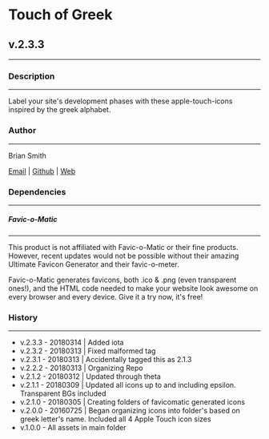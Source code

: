 # Touch of Greek
## v.2.3.3
---

### Description
---

Label your site's development phases with these apple-touch-icons inspired by the greek alphabet.


### Author
---

Brian Smith

[Email](mailto:picketfence14@gmail.com) | [Github](http://github.com/picketfence14) | [Web](http://www.brianandrewsmith.me)


### Dependencies
---

##### Favic-o-Matic
---

This product is not affiliated with Favic-o-Matic or their fine products. However, recent updates would not be possible without their amazing Ultimate Favicon Generator and their favic-o-meter.

Favic-o-Matic generates favicons, both .ico & .png (even transparent ones!), and the HTML code needed to make your website look awesome on every browser and every device.
Give it a try now, it's free!



### History
---

 - v.2.3.3 - 20180314 | Added iota
 - v.2.3.2 - 20180313 | Fixed malformed tag
 - v.2.3.1 - 20180313 | Accidentally tagged this as 2.1.3
 - v.2.2.2 - 20180313 | Organizing Repo
 - v.2.1.2 - 20180312 | Updated through theta
 - v.2.1.1 - 20180309 | Updated all icons up to and including epsilon. Transparent BGs included
 - v.2.1.0 - 20180305 | Creating folders of favicomatic generated icons
 - v.2.0.0 - 20160725 | Began organizing icons into folder's based on greek letter's name. Included all 4 Apple Touch icon sizes
 - v.1.0.0 - All assets in main folder

